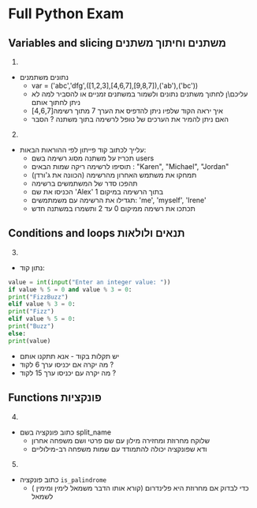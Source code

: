 # Full Python Exam

## Variables and slicing  משתנים וחיתוך משתנים
1.
- נתונים משתמנים
  - var = ('abc','dfg',([1,2,3],[4,6,7],[9,8,7]),('ab'),('bc'))
  - עליכם\ן לחתוך משתנים נתונים ולשמור במשתנים זמניים או להסביר למה לא ניתן לחתוך אותם
  -  איך יראה הקוד שלפיו ניתן להדפיס את הערך 7 מתוך רשימה[4,6,7]
  - האם ניתן להמיר את הערכים של טופל לרשימה בתוך משתנה ? הסבר
2.
- עלייך לכתוב קוד פייתון לפי ההוראות הבאות: 
  -  תכריז על משתנה מסוג רשימה בשם users
  -  תוסיפו לרשימה ריקה שמות הבאים : "Karen", "Michael", "Jordan"
  -  תמחקו את משתמש האחרון מהרשימה (הכוונה את ג'ורדן)
  -  תהפכו סדר של המשתמשים ברשימה
  -  הכניסו את שם 'Alex' בתוך הרשימה  במיקום 1
  -  תגדילו את הרשימה עם משמתמשים: 'me', 'myself', 'Irene'
  -  תכתכו את רשימה ממיקום 0 עד 2 ותשמרו במשתנה חדש

## Conditions and loops  תנאים ולולאות
3.
- נתון קוד:
```py
value = int(input("Enter an integer value: "))
if value % 5 = 0 and value % 3 = 0:
print("FizzBuzz")
elif value % 3 = 0:
print("Fizz")
elif value % 5 = 0:
print("Buzz")
else:
print(value)
```
 - יש תקלות בקוד - אנא תתקנו אותם
 - מה יקרה אם יכניסו ערך 6 לקוד ? 
 - מה יקרה עם יכניסו ערך 15 לקוד ?


## Functions  פונקציות
4.
-  כתוב פונקציה בשם  split_name 
   - שלוקח מחרוזת ומחזירה מילון עם שם פרטי ושם משפחה אחרון
   - ודא שפונקציה יכולה להתמודד עם שמות משפחה רב-מילוליים

5.
- כתוב פונקציה `is_palindrome` 
  - ( כדי לבדוק אם מחרוזת היא פלינדרום (קורא אותו  הדבר משמאל לימין ומימין לשמאל




